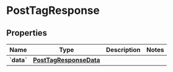 
# PostTagResponse

## Properties
| Name | Type | Description | Notes |
| ------------ | ------------- | ------------- | ------------- |
| **&#x60;data&#x60;** | [**PostTagResponseData**](PostTagResponseData.md) |  |  |



